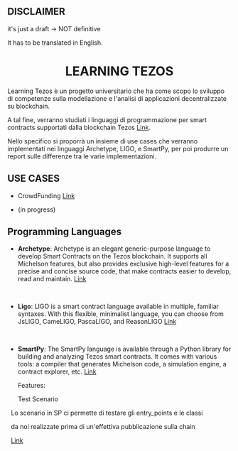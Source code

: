 
## DISCLAIMER

  

it's just a draft -> NOT definitive

  

It has to be translated in English.

  

# <center>LEARNING TEZOS<center>

  

Learning Tezos è un progetto universitario che ha come scopo lo sviluppo di competenze sulla modellazione e l'analisi di applicazioni decentralizzate su blockchain.

A tal fine, verranno studiati i linguaggi di programmazione per smart contracts supportati dalla blockchain Tezos [Link](https://tezos.com/).

Nello specifico si proporrà un insieme di use cases che verranno implementati nei linguaggi Archetype, LIGO, e SmartPy, per poi produrre un report sulle differenze tra le varie implementazioni.

  

## USE CASES

* CrowdFunding [Link](https://github.com/TheMastro-11/LearningTezos/tree/contracts/CrowdFunding)

* (in progress)

  

## Programming Languages

*  **Archetype**:
Archetype is an elegant generic-purpose language to develop Smart Contracts
on the Tezos blockchain.
It supports all Michelson features, but also provides exclusive high-level features for a precise and concise source code, that make contracts easier to develop, read and maintain.
[Link](https://archetype-lang.org/)
<br>

*  **Ligo**:
LIGO is a smart contract language available in multiple, familiar syntaxes. With this flexible, minimalist language, you can choose from JsLIGO, CameLIGO, PascaLIGO, and ReasonLIGO
[Link](https://tezos.com/developers/ligo/)
<br>

*  **SmartPy**:
The SmartPy language is available through a Python library for building and analyzing Tezos smart contracts. 
It comes with various tools: a compiler that generates Michelson code, a simulation engine, a contract explorer, etc.
[Link](https://smartpy.io/)

	Features:

	 Test Scenario

  

&nbsp;&nbsp;Lo scenario in SP ci permette di testare gli entry_points e le classi

&nbsp;&nbsp;da noi realizzate prima di un'effettiva pubblicazione sulla chain

  

&nbsp;&nbsp;[Link](https://smartpy.io/docs/scenarios/testing/)

